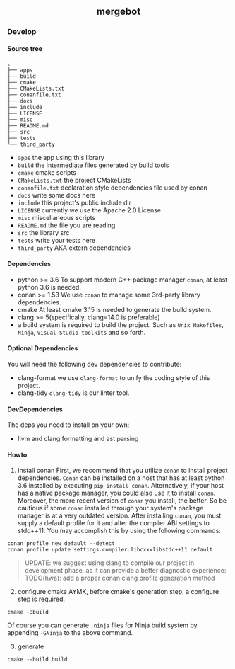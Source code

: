 <h2 align="center">mergebot</h2>

### Develop
#### Source tree
```text
.
├── apps
├── build
├── cmake
├── CMakeLists.txt
├── conanfile.txt
├── docs
├── include
├── LICENSE
├── misc
├── README.md
├── src
├── tests
└── third_party
```
- `apps`    the app using this library
- `build`   the intermediate files generated by build tools
- `cmake`   cmake scripts
- `CMakeLists.txt`  the project CMakeLists
- `conanfile.txt`   declaration style dependencies file used by conan
- `docs`    write some docs here
- `include` this project's public include dir
- `LICENSE` currently we use the Apache 2.0 License
- `misc`    miscellaneous scripts
- `README.md`   the file you are reading
- `src` the library src
- `tests`   write your tests here
- `third_party` AKA extern dependencies

#### Dependencies
- python >= 3.6
To support modern C++ package manager `conan`, at least python 3.6 is needed.
- conan >= 1.53
We use `conan` to manage some 3rd-party library dependencies.
- cmake
At least cmake 3.15 is needed to generate the build system.
- clang >= 5(specifically, clang=14.0 is preferable)
- a build system is required to build the project. Such as `Unix Makefiles`, `Ninja`, `Visual Studio toolkits` and so forth.

#### Optional Dependencies
You will need the following dev dependencies to contribute:
- clang-format
we use `clang-format` to unify the coding style of this project.
- clang-tidy
`clang-tidy` is our linter tool.

#### DevDependencies
The deps you need to install on your own:
- llvm and clang formatting and ast parsing

#### Howto
1. install conan
First, we recommend that you utilize `conan` to install project dependencies.
`Conan` can be installed on a host that has at least python 3.6 installed by executing `pip install conan`. Alternatively, if your host has a native package manager, you could also use it to install `conan`. Moreover, the more recent version of `conan` you install, the better. So be cautious if some `conan` installed through your system's package manager is at a very outdated version.
After installing `conan`, you must supply a default profile for it and alter the compiler ABI settings to stdc++11. You may accomplish this by using the following commands:
```shell
conan profile new default --detect
conan profile update settings.compiler.libcxx=libstdc++11 default
```

> UPDATE:
we suggest using clang to compile our project in development phase, as it can
provide a better diagnostic experience:
TODO(hwa): add a proper conan clang profile generation method

2. configure cmake
AYMK, before cmake's generation step, a configure step is required.
```shell
cmake -Bbuild
```
Of course you can generate `.ninja` files for Ninja build system by appending `-GNinja` to the above command.

3. generate
```shell
cmake --build build
```
